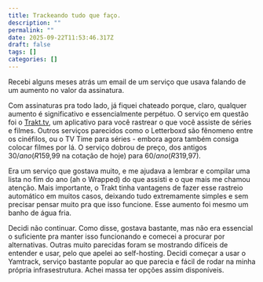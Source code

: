 ```yaml
---
title: Trackeando tudo que faço.
description: ""
permalink: ""
date: 2025-09-22T11:53:46.317Z
draft: false
tags: []
categories: []
---
```

Recebi alguns meses atrás um email de um serviço que usava falando de um aumento no valor da assinatura.

Com assinaturas pra todo lado, já fiquei chateado porque, claro, qualquer aumento é significativo e essencialmente perpétuo. O serviço em questão foi o [Trakt.tv](https://trakt.tv), um aplicativo para você rastrear o que você assiste de séries e filmes. Outros serviços parecidos como o Letterboxd são fênomeno entre os cinéfilos, ou o TV Time para séries - embora agora também consiga colocar filmes por lá. O serviço dobrou de preço, dos antigos $30/ano (R$159,99 na cotação de hoje) para $60/ano (R$319,97).

Era um serviço que gostava muito, e me ajudava a lembrar e compilar uma lista no fim do ano (ah o Wrapped) do que assisti e o que mais me chamou atenção. Mais importante, o Trakt tinha vantagens de fazer esse rastreio automático em muitos casos, deixando tudo extremamente simples e sem precisar pensar muito pra que isso funcione. Esse aumento foi mesmo um banho de água fria.

Decidi não continuar. Como disse, gostava bastante, mas não era essencial o suficiente pra manter isso funcionando e comecei a procurar por alternativas. Outras muito parecidas foram se mostrando difíceis de entender e usar, pelo que apelei ao self-hosting. Decidi começar a usar o Yamtrack, serviço bastante popular ao que parecia e fácil de rodar na minha própria infrasestrutura. Achei massa ter opções assim disponíveis.

